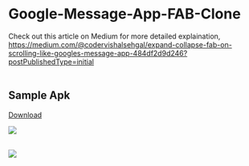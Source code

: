 # Google-Message-App-FAB-Clone

Check out this article on Medium for more detailed explaination,<br>
https://medium.com/@codervishalsehgal/expand-collapse-fab-on-scrolling-like-googles-message-app-484df2d9d246?postPublishedType=initial
<br><br>

## Sample Apk
<a href="https://github.com/CoderVishalSehgal/Google-Message-App-FAB-Clone/raw/master/app/sample-app.apk">Download</a>

<img src = "https://cdn-images-1.medium.com/max/800/1*1AdEok6D02fb5S_Ks0Uh-w.gif"><br><br>

<img src = "https://user-images.githubusercontent.com/20669217/59954582-0f5f6180-94a3-11e9-9bce-44a83a3f6f01.gif">
